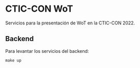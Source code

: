 # CTIC-CON WoT

Servicios para la presentación de WoT en la CTIC-CON 2022.

## Backend

Para levantar los servicios del backend:

```
make up
```